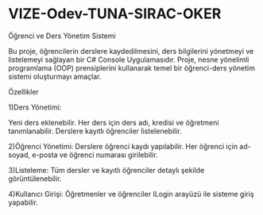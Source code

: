 # VIZE-Odev-TUNA-SIRAC-OKER
Öğrenci ve Ders Yönetim Sistemi

Bu proje, öğrencilerin derslere kaydedilmesini, ders bilgilerini yönetmeyi ve listelemeyi sağlayan bir C# Console Uygulamasıdır. Proje, nesne yönelimli programlama (OOP) prensiplerini kullanarak temel bir öğrenci-ders yönetim sistemi oluşturmayı amaçlar.

Özellikler

1)Ders Yönetimi:

Yeni ders eklenebilir.
Her ders için ders adı, kredisi ve öğretmeni tanımlanabilir.
Derslere kayıtlı öğrenciler listelenebilir.

2)Öğrenci Yönetimi:
Derslere öğrenci kaydı yapılabilir.
Her öğrenci için ad-soyad, e-posta ve öğrenci numarası girilebilir.

3)Listeleme:
Tüm dersler ve kayıtlı öğrenciler detaylı şekilde görüntülenebilir.

4)Kullanıcı Girişi:
Öğretmenler ve öğrenciler ILogin arayüzü ile sisteme giriş yapabilir.
